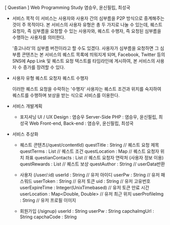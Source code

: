 [ Questian ]
Web Programming Study 염승우, 윤신필립, 최성국

- 서비스 목적
    이 서비스는 사용자와 사용자 간의 심부름을 P2P 방식으로 중계해주는 것이 주 목적이다.
    본 서비스의 사용자 유형은 총 두 가지로 나눌 수 있는데, 퀘스트 요청자, 즉 심부름을 요청할 수 있는 사용자와, 퀘스트 수행자, 즉 요청된 심부름을 수행하는 사용자를 의미한다.

     '중고나라'의 심부름 버전이라고 할 수도 있겠다.
    사용자가 심부름을 요청하면 그 심부름 콘텐츠는 본 서비스의 퀘스트 목록에 띄워지게 되며, Facebook, Twitter 등의 SNS에 App Link 및 퀘스트 요청 텍스트를 타임라인에 게시하여, 본 서비스의 사용자 수 증가를 장려할 수 있다.

- 사용자 유형
    퀘스트 요청자
    퀘스트 수행자

    이러한 퀘스트 요청을 수락하는 ‘수행자’ 사용자는 퀘스트 조건과 위치를 숙지하여 퀘스트를 수행하며 보상을 받는 식으로 서비스를 이용한다.



- 서비스 개발계획
    - 포지셔닝
        UI / UX Design : 염승우
        Server-Side PHP : 염승우, 윤신필립, 최성국
        Web Front-end, Back-end : 염승우, 윤신필립, 최성국

- 서비스 추상화
    - 퀘스트 콘텐츠(/quest/contentId)
        questTitle : String // 퀘스트 요청 제목
        questTerms : List<QuestTerm> // 퀘스트 조건
        questLocation : Map<Double : Double> // 퀘스트 요청자 위치 좌표
        questianContacts : List<QuestContact> // 퀘스트 요청자 연락처 (사용자 정보 이용)
        questRewards : List<QuestReward> // 퀘스트 보상
        questAuthor : String // userData반환

    - 사용자 (/user/:id)
        userId : String // 유저 아이디
        userPw : String // 유저 패스워드
        userToken : String // 유저 토큰
        uid : String // 유저 고유번호
        userExpireTime : Integer(UnixTimebased) // 유저 토큰 만료 시간
        userLocation : Map<Double, Double> // 유저 최근 위치
        userProfileImg : String // 유저 프로필 이미지

    - 회원가입 (/signup)
        userId : String
        userPw : String
        capchaImgUrl : String
        capchaCode : String